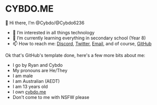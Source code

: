 # CYBDO.ME

👋 Hi there, I’m @Cybdo/@Cybdo6236

- 👀 I’m interested in all things technology
- 🌱 I’m currently learning everything in secondary school (Year 8)
- 📫 How to reach me: [Discord](https://discord.com/users/810683600612884520), [Twitter](https://twitter.com/@cybdo6236), [Email](mailto://ryan@cybdo.me), and of course, [GitHub](https://github.com/Cybdo)

Ok that's GitHub's template done, here's a few more bits about me:

- I go by Ryan and Cybdo
- My pronouns are He/They
- I am male
- I am Australian (AEDT)
- I am 13 years old
- I own [cybdo.me](https://cybdo.me)
- Don't come to me with NSFW please
